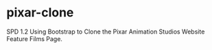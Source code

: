 # pixar-clone
SPD 1.2
Using Bootstrap to Clone the Pixar Animation Studios Website Feature Films Page.